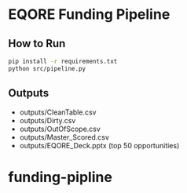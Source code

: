 # EQORE Funding Pipeline

## How to Run
```bash
pip install -r requirements.txt
python src/pipeline.py
```

## Outputs
- outputs/CleanTable.csv
- outputs/Dirty.csv
- outputs/OutOfScope.csv
- outputs/Master_Scored.csv
- outputs/EQORE_Deck.pptx (top 50 opportunities)
# funding-pipline
